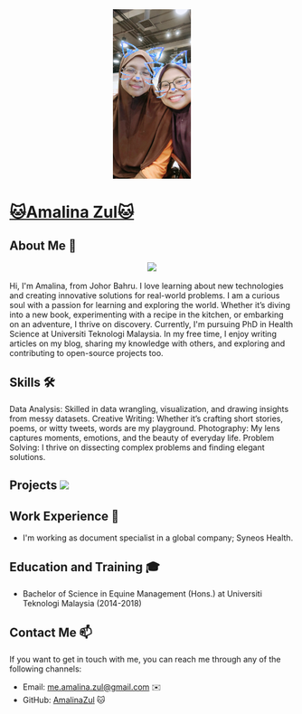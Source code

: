 
<div align="center"><img src="IMG_20191224_145150.jpg" height="300" /></div>

# [🐱Amalina Zul🐱](https://github.com/Amalinazul)

## About Me 🚀
<div align="center"><img src="https://github.com/drshahizan/BDM/assets/51344005/ffaa458f-d247-48f9-86f6-c4f88ebefaa5" width="600" /></div>

Hi, I'm Amalina, from Johor Bahru. I love learning about new technologies and creating innovative solutions for real-world problems. I am a curious soul with a passion for learning and exploring the world. Whether it’s diving into a new book, experimenting with a recipe in the kitchen, or embarking on an adventure, I thrive on discovery. Currently, I'm pursuing PhD in Health Science at Universiti Teknologi Malaysia. In my free time, I enjoy writing articles on my blog, sharing my knowledge with others, and exploring and contributing to open-source projects too.

## Skills 🛠️

Data Analysis: Skilled in data wrangling, visualization, and drawing insights from messy datasets.
Creative Writing: Whether it’s crafting short stories, poems, or witty tweets, words are my playground.
Photography: My lens captures moments, emotions, and the beauty of everyday life.
Problem Solving: I thrive on dissecting complex problems and finding elegant solutions.

## Projects <img src="https://github.com/drshahizan/BDM/assets/51344005/9bfd8fba-9b7b-4f06-8b4e-0a44313e5baa" width="30" />

## Work Experience 💼

- I'm working as document specialist in a global company; Syneos Health. 

## Education and Training 🎓

- Bachelor of Science in Equine Management (Hons.) at Universiti Teknologi Malaysia (2014-2018)


## Contact Me 📫

If you want to get in touch with me, you can reach me through any of the following channels:

- Email: me.amalina.zul@gmail.com ✉️
- GitHub: [AmalinaZul](https://github.com/AmalinaZul) 🐱


